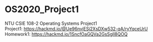 # OS2020_Project1
NTU CSIE 108-2 Operating Systems Project1  
Project1: https://hackmd.io/@Ue96nvjESj2XsDXw532-qA/ryYqceUrU  
Homework1: https://hackmd.io/1SncfOaGQVa2GsSgll8QOQ
